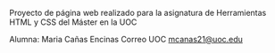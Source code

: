 Proyecto de página web realizado para la asignatura de Herramientas HTML y CSS del Máster en la UOC

Alumna: Maria Cañas Encinas Correo UOC mcanas21@uoc.edu
